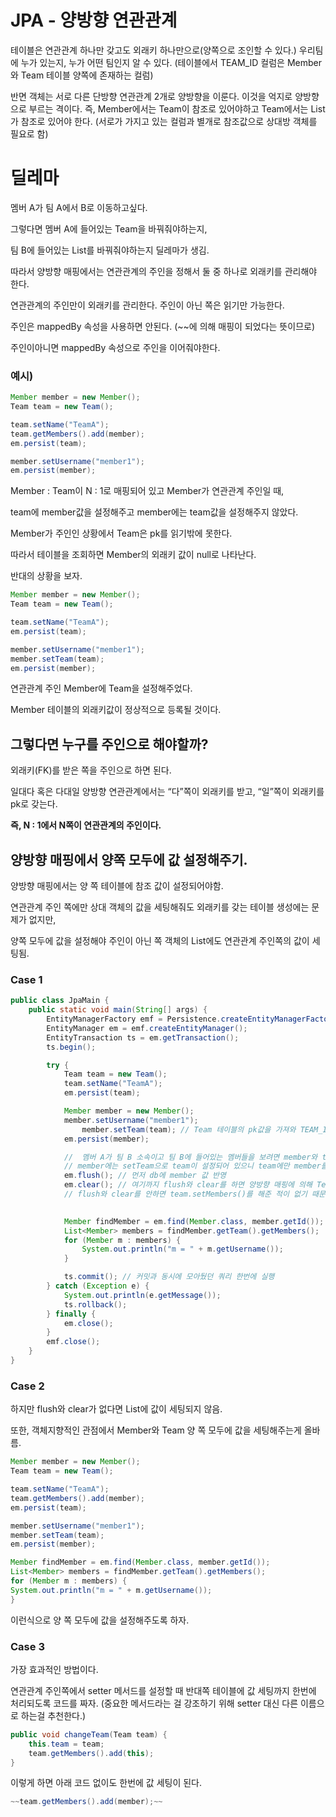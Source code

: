 # JPA - 양방향 연관관계

테이블은 연관관계 하나만 갖고도 외래키 하나만으로(양쪽으로 조인할 수 있다.) 우리팀에 누가 있는지, 누가 어떤 팀인지 알 수 있다. (테이블에서 TEAM_ID 컬럼은 Member와 Team 테이블 양쪽에 존재하는 컬럼)

반면 객체는 서로 다른 단방향 연관관계 2개로 양방향을 이룬다. 이것을 억지로 양방향으로 부르는 격이다. 즉, Member에서는 Team이 참조로 있어야하고 Team에서는 List<Member>가 참조로 있어야 한다. (서로가 가지고 있는 컬럼과 별개로 참조값으로 상대방 객체를 필요로 함)

# 딜레마

멤버 A가 팀 A에서 B로 이동하고싶다.

그렇다면 멤버 A에 들어있는 Team을 바꿔줘야하는지,

팀 B에 들어있는 List<Member>를 바꿔줘야하는지 딜레마가 생김.


따라서 양방향 매핑에서는 연관관계의 주인을 정해서 둘 중 하나로 외래키를 관리해야 한다.

연관관계의 주인만이 외래키를 관리한다. 주인이 아닌 쪽은 읽기만 가능한다.

주인은 mappedBy 속성을 사용하면 안된다. (~~에 의해 매핑이 되었다는 뜻이므로)

주인이아니면 mappedBy 속성으로 주인을 이어줘야한다.

### 예시)

```java
Member member = new Member();
Team team = new Team();

team.setName("TeamA");
team.getMembers().add(member);
em.persist(team);

member.setUsername("member1");
em.persist(member);
```

Member : Team이 N : 1로 매핑되어 있고 Member가 연관관계 주인일 때,

team에 member값을 설정해주고 member에는 team값을 설정해주지 않았다.

Member가 주인인 상황에서 Team은 pk를 읽기밖에 못한다.

따라서 테이블을 조회하면 Member의 외래키 값이 null로 나타난다.

반대의 상황을 보자.

```java
Member member = new Member();
Team team = new Team();

team.setName("TeamA");
em.persist(team);

member.setUsername("member1");
member.setTeam(team);
em.persist(member);
```

연관관계 주인 Member에 Team을 설정해주었다.

Member 테이블의 외래키값이 정상적으로 등록될 것이다.

## 그렇다면 누구를 주인으로 해야할까?

외래키(FK)를 받은 쪽을 주인으로 하면 된다.

일대다 혹은 다대일 양방향 연관관계에서는 “다”쪽이 외래키를 받고, “일”쪽이 외래키를 pk로 갖는다.

**즉, N : 1에서 N쪽이 연관관계의 주인이다.**


## 양방향 매핑에서 양쪽 모두에 값 설정해주기.

양방향 매핑에서는 양 쪽 테이블에 참조 값이 설정되어야함.

연관관계 주인 쪽에만 상대 객체의 값을 세팅해줘도 외래키를 갖는 테이블 생성에는 문제가 없지만,

양쪽 모두에 값을 설정해야 주인이 아닌 쪽 객체의 List에도 연관관계 주인쪽의 값이 세팅됨.

### Case 1

```java
public class JpaMain {
    public static void main(String[] args) {
        EntityManagerFactory emf = Persistence.createEntityManagerFactory("hello");
        EntityManager em = emf.createEntityManager();
        EntityTransaction ts = em.getTransaction();
        ts.begin();

        try {
            Team team = new Team();
            team.setName("TeamA");
            em.persist(team);

            Member member = new Member();
            member.setUsername("member1");
	            member.setTeam(team); // Team 테이블의 pk값을 가져와 TEAM_ID 컬럼에 넣는다.
            em.persist(member);

            //  멤버 A가 팀 B 소속이고 팀 B에 들어있는 멤버들을 보려면 member와 team 양쪽에 값을 설정해 주어야함.
            // member에는 setTeam으로 team이 설정되어 있으니 team에만 member를 넣어주면 됨
            em.flush(); // 먼저 db에 member 값 반영
            em.clear(); // 여기까지 flush와 clear를 하면 양방향 매핑에 의해 Team의 List에 member가 들어가있음
            // flush와 clear를 안하면 team.setMembers()를 해준 적이 없기 때문에 team의 List에는 member가 안들어있음.
						

            Member findMember = em.find(Member.class, member.getId());
            List<Member> members = findMember.getTeam().getMembers();
            for (Member m : members) {
                System.out.println("m = " + m.getUsername());
            }

            ts.commit(); // 커밋과 동시에 모아뒀던 쿼리 한번에 실행
        } catch (Exception e) {
            System.out.println(e.getMessage());
            ts.rollback();
        } finally {
            em.close();
        }
        emf.close();
    }
}
```

### Case 2

하지만 flush와 clear가 없다면 List에 값이 세팅되지 않음.

또한, 객체지향적인 관점에서 Member와 Team 양 쪽 모두에 값을 세팅해주는게 올바름.

```java
Member member = new Member();
Team team = new Team();

team.setName("TeamA");
team.getMembers().add(member);
em.persist(team);

member.setUsername("member1");
member.setTeam(team);
em.persist(member);

Member findMember = em.find(Member.class, member.getId());
List<Member> members = findMember.getTeam().getMembers();
for (Member m : members) {
System.out.println("m = " + m.getUsername());
}
```

이런식으로 양 쪽 모두에 값을 설정해주도록 하자.


### Case 3

가장 효과적인 방법이다.

연관관계 주인쪽에서 setter 메서드를 설정할 때 반대쪽 테이블에 값 세팅까지 한번에 처리되도록 코드를 짜자. (중요한 메서드라는 걸 강조하기 위해 setter 대신 다른 이름으로 하는걸 추천한다.)

```java
public void changeTeam(Team team) {
    this.team = team;
    team.getMembers().add(this);
}
```

이렇게 하면 아래 코드 없이도 한번에 값 세팅이 된다.

```java
~~team.getMembers().add(member);~~
```
